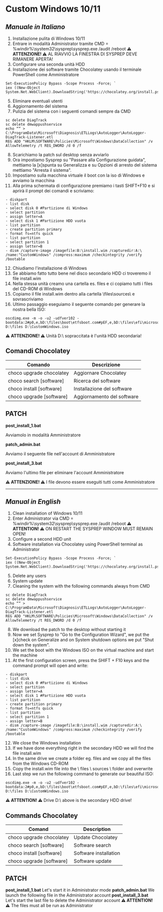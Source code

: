 # Custom Windows 10/11


## _Manuale in Italiano_

1. Installazione pulita di Windows 10/11
2. Entrare in modalità Administrator tramite CMD = %windir%\system32\sysprep\sysprep.exe /audit /reboot
**⚠ ATTENZIONE! ⚠** AL RIAVVIO LA FINESTRA DI SYSPREP DEVE RIMANERE APERTA!
3. Configurare una seconda unità HDD 
4. Installazione dei software tramite Chocolatey usando il terminale PowerShell come Amministratore
```
Set-ExecutionPolicy Bypass -Scope Process -Force; `
iex ((New-Object System.Net.WebClient).DownloadString('https://chocolatey.org/install.ps1'))
```
5. Eliminare eventuali utenti
6. Aggiornamento del sistema
7. Pulizia del sistema con i seguenti comandi sempre da CMD
```
sc delete DiagTrack
sc delete dmwappushservice
echo ““ > C:\ProgramData\Microsoft\Diagnosis\ETLLogs\AutoLogger\AutoLogger-DiagTrack-Listener.etl
REG ADD "HKLM\SOFTWARE\Policies\Microsoft\Windows\DataCollection" /v AllowTelemetry /t REG_DWORD /d 0 /f
```
8. Scarichiamo la patch sul desktop senza avviarlo
9. Ora impostiamo Sysprep su "Passare alla Configurazione guidata", mettiamo la [x]spunta su Generalizza e su Opzioni di arresto del sistema mettiamo "Arresta il sistema".
10. Impostiamo sulla macchina virtuale il boot con la iso di Windows e avviamo la macchina
11. Alla prima schermata di configurazione premiamo i tasti SHIFT+F10 e si aprirà il prompt dei comandi e scriviamo:
```
- diskpart
- list disk
- select disk 0 #Partizione di Windows
- select partition
- assign letter=A
- select disk 1 #Partizione HDD vuota
- list partition
- create partition primary
- format fs=ntfs quick
- list partition
- select partition 1
- assign letter=B
- dism /capture-image /imagefile:B:\install.wim /capturedir:A:\ /name:"CustomWindows" /compress:maximum /checkintegrity /verify /bootable
```
12. Chiudiamo l'installazione di Windows
13. Se abbiamo fatto tutto bene nel disco secondario HDD ci troveremo il file install.wim
14. Nella stessa unità creamo una cartella es. files e ci copiamo tutti i files del CD-ROM di Windows
15. Copiamo il file install.wim dentro alla cartella \files\sources\ e sovrascriviamo
16. Ultimo passaggio eseguiamo il seguente comando per generare la nostra bella ISO:
```
oscdimg.exe -m -o -u2 -udfver102 -bootdata:2#p0,e,bD:\files\boot\etfsboot.com#pEF,e,bD:\files\efi\microsoft\boot\efisys.bin D:\files D:\CustomWindows.iso
```
**⚠ ATTENZIONE! ⚠** Unità D:\ sopraccitata è l'unità HDD secondaria!

## Comandi Chocolatey
| Comando | Descrizione |
| ------ | ------ |
| choco upgrade chocolatey | Aggiornare Chocolatey |
| choco search [software] | Ricerca del software |
| choco install [software] | Installazione del software |
| choco upgrade [software] | Aggiornamento del software |


## PATCH
**post_install_1.bat**

Avviamolo in modalità Amministratore

**patch_admin.bat**

Avviamo il seguente file nell'account di Amministratore

**post_install_3.bat**

Avviamo l'ultimo file per eliminare l'account Amministratore

**⚠ ATTENZIONE! ⚠** I file  devono essere eseguiti tutti come Amministratore

---

## _Manual in English_

1. Clean installation of Windows 10/11
2. Enter Administrator via CMD = %windir%\system32\sysprep\sysprep.exe /audit /reboot
**⚠ ATTENTION! ⚠** ON RESTART THE SYSPREP WINDOW MUST REMAIN OPEN!
3. Configure a second HDD unit
4. Software installation via Chocolatey using PowerShell terminal as Administrator
```
Set-ExecutionPolicy Bypass -Scope Process -Force; `
iex ((New-Object System.Net.WebClient).DownloadString('https://chocolatey.org/install.ps1'))
```
5. Delete any users
6. System update
7. Cleaning the system with the following commands always from CMD
```
sc delete DiagTrack
sc delete dmwappushservice
echo ““ > C:\ProgramData\Microsoft\Diagnosis\ETLLogs\AutoLogger\AutoLogger-DiagTrack-Listener.etl
REG ADD "HKLM\SOFTWARE\Policies\Microsoft\Windows\DataCollection" /v AllowTelemetry /t REG_DWORD /d 0 /f
```
8. We download the patch to the desktop without starting it
9. Now we set Sysprep to "Go to the Configuration Wizard", we put the [x]check on Generalize and on System shutdown options we put "Shut down the system".
10. We set the boot with the Windows ISO on the virtual machine and start the machine
11. At the first configuration screen, press the SHIFT + F10 keys and the command prompt will open and write:
```
- diskpart
- list disk
- select disk 0 #Partizione di Windows
- select partition
- assign letter=A
- select disk 1 #Partizione HDD vuota
- list partition
- create partition primary
- format fs=ntfs quick
- list partition
- select partition 1
- assign letter=B
- dism /capture-image /imagefile:B:\install.wim /capturedir:A:\ /name:"CustomWindows" /compress:maximum /checkintegrity /verify /bootable
```
12. We close the Windows installation
13. If we have done everything right in the secondary HDD we will find the file install.wim
14. In the same drive we create a folder eg. files and we copy all the files from the Windows CD-ROM
15. Copy the install.wim file into the \ files \ sources \ folder and overwrite
16. Last step we run the following command to generate our beautiful ISO:
```
oscdimg.exe -m -o -u2 -udfver102 -bootdata:2#p0,e,bD:\files\boot\etfsboot.com#pEF,e,bD:\files\efi\microsoft\boot\efisys.bin D:\files D:\CustomWindows.iso
```
**⚠ ATTENTION! ⚠** Drive D:\ above is the secondary HDD drive!

## Commands Chocolatey
| Comand | Description |
| ------ | ------ |
| choco upgrade chocolatey | Update Chocolatey |
| choco search [software] | Software search |
| choco install [software] | Software installation |
| choco upgrade [software] | Software update |


## PATCH
**post_install_1.bat**
Let's start it in Administrator mode
**patch_admin.bat**
We launch the following file in the Administrator account
**post_install_3.bat**
Let's start the last file to delete the Administrator account
**⚠ ATTENTION! ⚠** The files must all be run as Administrator


